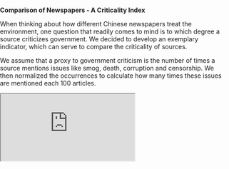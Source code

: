 <title>Example</title> <style> body { margin:0; padding:0; background-image:url("/china-environment/assets/images/Factory.pdf"); background-repeat: no-repeat; webkit-background-size: cover; moz-background-size: cover; o-background-size: cover; background-size: cover; } </style>

<b>Comparison of Newspapers - A Criticality Index</b>

When thinking about how different Chinese newspapers treat the environment, one question that readily comes to mind is to which degree a source criticizes government. We decided to develop an exemplary indicator, which can serve to compare the criticality of sources. 

We assume that a proxy to government criticism is the number of times a source mentions issues like smog, death, corruption and censorship. We then normalized the occurrences to calculate how many times these issues are mentioned each 100 articles. 

<iframe src="https://docs.google.com/spreadsheets/d/e/2PACX-1vSahwhw5PpqrjqQlSjYdB5fwxQAL6Ha-hSCk6mbjP9kgjvDNqXjTprBd2zloVwqN7A3sqQOgQBylNkp/pubhtml?gid=0&amp;single=true&amp;widget=true&amp;headers=false"></iframe>






